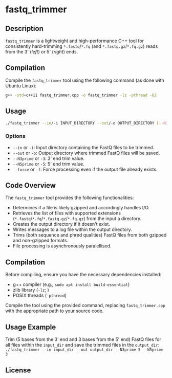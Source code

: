 # fastq_trimmer

## Description
`fastq_trimmer` is a lightweight and high-performance C++ tool for consistently hard-trimming `*.fastq`/`*.fq` (and `*.fastq.gz`/`*.fq.gz`) reads from the 3' (_left_) or 5' (_right_) ends.

## Compilation
Compile the `fastq_trimmer` tool using the following command (as done with Ubuntu Linux):

```sh
g++ -std=c++11 fastq_trimmer.cpp -o fastq_trimmer -lz -pthread -O2
```
## Usage
```sh
./fastq_trimmer --in/-i INPUT_DIRECTORY --out/-o OUTPUT_DIRECTORY [--N3prime/-3] 3_PRIME_TRIM_BASES [--N5prime/-5] 5_PRIME_TRIM_BASES
```
### Options
- `--in` or `-i`: Input directory containing the FastQ files to be trimmed.
- `--out` or `-o`: Output directory where trimmed FastQ files will be saved.
- `--N3prime` or `-3`: 3' end trim value.
- `--N5prime` or `-5`: 5' end trim value.
- `--force` or `-f`: Force processing even if the output file already exists.

## Code Overview
The `fastq_trimmer` tool provides the following functionalities:

- Determines if a file is likely gzipped and accordingly handles I/O.
- Retrieves the list of files with supported extensions (`*.fastq`/`*.fq`/`*.fastq.gz`/`*.fq.gz`) from the input a directory.
- Creates the output directory if it doesn't exist.
- Writes messages to a log file within the output directory.
- Trims (both sequence and phred qualities) FastQ files from both gzipped and non-gzipped formats.
- File processing is asynchronously paralellised.

## Compilation
Before compiling, ensure you have the necessary dependencies installed:
- g++ compiler (e.g., `sudo apt install build-essential`)
- zlib library (`-lz`; )
- POSIX threads (`-pthread`)

Compile the tool using the provided command, replacing `fastq_trimmer.cpp` with the appropriate path to your source code.

## Usage Example
Trim (5 bases from the 3' end and 3 bases from the 5' end) FastQ files for all files within the `input_dir` and save the trimmed files in the `output_dir`:
`./fastq_trimmer --in input_dir --out output_dir --N3prime 5 --N5prime 3`

## License

